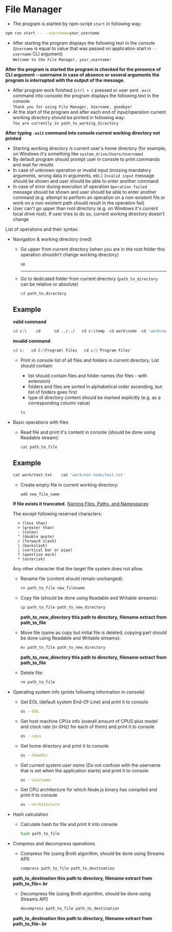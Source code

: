 # File Manager

- The program is started by npm-script `start` in following way:

```bash
npm run start -- --username=your_username
```

- After starting the program displays the following text in the console (`Username` is equal to value that was passed on application start in `--username` CLI argument)  
`Welcome to the File Manager, your_username!`

**After the program is started the program is checked for the presence of CLI argument --username in case of absence or several arguments the program is interrupted with the output of the message.**

- After program work finished (`ctrl + c` pressed or user sent `.exit` command into console) the program displays the following text in the console  
`Thank you for using File Manager, Username, goodbye!`  
- At the start of the program and after each end of input/operation current working directory should be printed in following way:  
`You are currently in path_to_working_directory`

**After typing `.exit` command into console current working directory not printed**

- Starting working directory is current user's home directory (for example, on Windows it's something like `system_drive/Users/Username`)
- By default program should prompt user in console to print commands and wait for results  
- In case of unknown operation or invalid input (missing mandatory arguments, wrong data in arguments, etc.) `Invalid input` message should be shown and user should be able to enter another command
- In case of error during execution of operation `Operation failed` message should be shown and user should be able to enter another command (e.g. attempt to perform an operation on a non-existent file or work on a non-existent path should result in the operation fail)
- User can't go upper than root directory (e.g. on Windows it's current local drive root). If user tries to do so, current working directory doesn't change  

List of operations and their syntax:

- Navigation & working directory (nwd)
  - Go upper from current directory (when you are in the root folder this operation shouldn't change working directory)  

    ```bash
    up
    ```

    ---
  
  - Go to dedicated folder from current directory (`path_to_directory` can be relative or absolute)

    ```bash
    cd path_to_directory
    ```

  ## Example

    **valid command**

    ```bash
    cd c:\    cd      cd ../../   cd c:\temp  cd work\node  cd 'work\not empty'  cd "C:\Program Files"
    ```

    **invalid command**  

    ```bash
    cd c:   cd C:\Program\ Files   cd c:\'Program Files'
    ```

  
  - Print in console list of all files and folders in current directory. List should contain:
    - list should contain files and folder names (for files - with extension)
    - folders and files are sorted in alphabetical order ascending, but list of folders goes first
    - type of directory content should be marked explicitly (e.g. as a corresponding column value)

    ```bash
    ls
    ```

- Basic operations with files
  - Read file and print it's content in console (should be done using Readable stream):

    ```bash
    cat path_to_file
    ```

  ## Example

    ```bash
    cat work/test.txt    cat 'work/not node/test.txt'
    ```

  - Create empty file in current working directory:

    ```bash
    add new_file_name
    ```
  **If file exists it truncated.**
    [Naming Files, Paths, and Namespaces](https://learn.microsoft.com/en-us/windows/win32/fileio/naming-a-file)

  The except following reserved characters:

  ```
    < (less than)
    > (greater than)
    : (colon)
    " (double quote)
    / (forward slash)
    \ (backslash)
    | (vertical bar or pipe)
    ? (question mark)
    * (asterisk)
  ```

  Any other character that the target file system does not allow.

  - Rename file (content should remain unchanged):

    ```bash
    rn path_to_file new_filename
    ```

  - Copy file (should be done using Readable and Writable streams):

    ```bash
    cp path_to_file path_to_new_directory
    ```

    **path_to_new_directory this path to directory, filename extract from path_to_file**

  - Move file (same as copy but initial file is deleted, copying part should be done using Readable and Writable streams):

    ```bash
    mv path_to_file path_to_new_directory
    ```

    **path_to_new_directory this path to directory, filename extract from path_to_file**

  - Delete file:

    ```bash
    rm path_to_file
    ```

- Operating system info (prints following information in console)
  - Get EOL (default system End-Of-Line) and print it to console  

    ```bash
    os --EOL
    ```

  - Get host machine CPUs info (overall amount of CPUS plus model and clock rate (in GHz) for each of them) and print it to console  

    ```bash
    os --cpus
    ```

  - Get home directory and print it to console  

    ```bash
    os --homedir
    ```

  - Get current *system user name* (Do not confuse with the username that is set when the application starts) and print it to console  

    ```bash
    os --username
    ```

  - Get CPU architecture for which Node.js binary has compiled and print it to console  

    ```bash
    os --architecture
    ```

- Hash calculation  
  - Calculate hash for file and print it into console  

    ```bash
    hash path_to_file
    ```

- Compress and decompress operations  
  - Compress file (using Brotli algorithm, should be done using Streams API)  

    ```bash
    compress path_to_file path_to_destination
    ```

  **path_to_destination this path to directory, filename extract from path_to_file+.br**

  - Decompress file (using Brotli algorithm, should be done using Streams API)  

    ```bash
    decompress path_to_file path_to_destination
    ```  

  **path_to_destination this path to directory, filename extract from path_to_file-.br**
